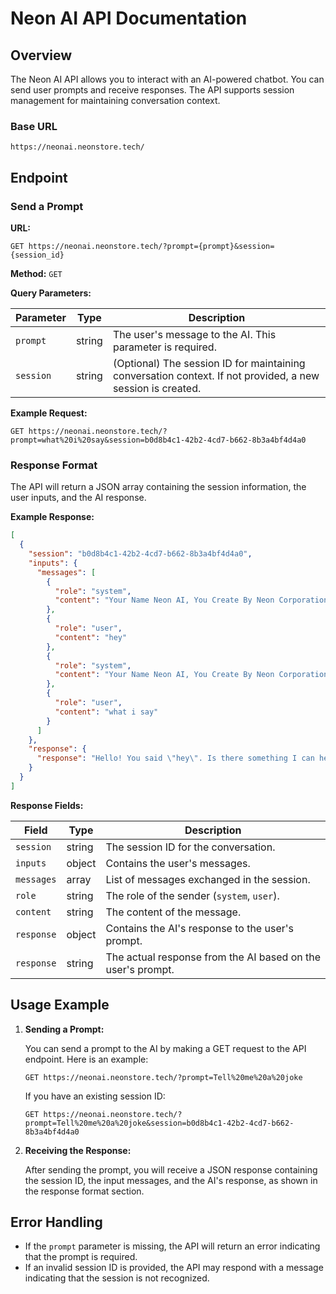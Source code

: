 # Neon AI API Documentation

## Overview
The Neon AI API allows you to interact with an AI-powered chatbot. You can send user prompts and receive responses. The API supports session management for maintaining conversation context.

### Base URL
```
https://neonai.neonstore.tech/
```

## Endpoint

### Send a Prompt

**URL:**
```
GET https://neonai.neonstore.tech/?prompt={prompt}&session={session_id}
```

**Method:** `GET`

**Query Parameters:**

| Parameter | Type   | Description                                                                                     |
|-----------|--------|-------------------------------------------------------------------------------------------------|
| `prompt`  | string | The user's message to the AI. This parameter is required.                                      |
| `session` | string | (Optional) The session ID for maintaining conversation context. If not provided, a new session is created. |

**Example Request:**
```plaintext
GET https://neonai.neonstore.tech/?prompt=what%20i%20say&session=b0d8b4c1-42b2-4cd7-b662-8b3a4bf4d4a0
```

### Response Format

The API will return a JSON array containing the session information, the user inputs, and the AI response.

**Example Response:**
```json
[
  {
    "session": "b0d8b4c1-42b2-4cd7-b662-8b3a4bf4d4a0",
    "inputs": {
      "messages": [
        {
          "role": "system",
          "content": "Your Name Neon AI, You Create By Neon Corporation"
        },
        {
          "role": "user",
          "content": "hey"
        },
        {
          "role": "system",
          "content": "Your Name Neon AI, You Create By Neon Corporation"
        },
        {
          "role": "user",
          "content": "what i say"
        }
      ]
    },
    "response": {
      "response": "Hello! You said \"hey\". Is there something I can help you with?"
    }
  }
]
```

**Response Fields:**

| Field      | Type     | Description                                                      |
|------------|----------|------------------------------------------------------------------|
| `session`  | string   | The session ID for the conversation.                             |
| `inputs`   | object   | Contains the user's messages.                                    |
| `messages` | array    | List of messages exchanged in the session.                      |
| `role`     | string   | The role of the sender (`system`, `user`).                      |
| `content`  | string   | The content of the message.                                      |
| `response` | object   | Contains the AI's response to the user's prompt.                |
| `response` | string   | The actual response from the AI based on the user's prompt.     |

## Usage Example

1. **Sending a Prompt:**

   You can send a prompt to the AI by making a GET request to the API endpoint. Here is an example:

   ```plaintext
   GET https://neonai.neonstore.tech/?prompt=Tell%20me%20a%20joke
   ```

   If you have an existing session ID:

   ```plaintext
   GET https://neonai.neonstore.tech/?prompt=Tell%20me%20a%20joke&session=b0d8b4c1-42b2-4cd7-b662-8b3a4bf4d4a0
   ```

2. **Receiving the Response:**

   After sending the prompt, you will receive a JSON response containing the session ID, the input messages, and the AI's response, as shown in the response format section.

## Error Handling

- If the `prompt` parameter is missing, the API will return an error indicating that the prompt is required.
- If an invalid session ID is provided, the API may respond with a message indicating that the session is not recognized.

